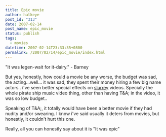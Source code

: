 ```yaml
---
title: Epic movie
author: halkeye
post_id: "313"
date: 2007-02-14
post_name: epic_movie
status: publish
tags:
  - movies
datetime: 2007-02-14T23:33:35+0800
permalink: /2007/02/14/epic_movie/index.html
---
```


"It was legen-wait for it-dairy." - Barney

But yes, honestly, how could a movie be any worse, the budget was sad, the acting...well... it was sad, they spent their money hiring a few big name actors.. i've seen better special effects on [slurrey](https://web.archive.org/web/20070216042122/http://www.slurrey.com:80/) videos. Specially the whole pirate ship music video thing, other than having T&A; in the video, it was so low budget..

Speaking of T&A;, it totally would have been a better movie if they had nudity and/or swearing. I know i've said usually it deters from movies, but honestly, it couldn't hurt this one.

Really, all you can honestly say about it is "It was epic"
